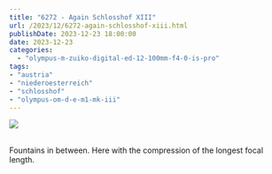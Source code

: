 ```yaml
---
title: "6272 - Again Schlosshof XIII"
url: /2023/12/6272-again-schlosshof-xiii.html
publishDate: 2023-12-23 18:00:00
date: 2023-12-23
categories:
  - "olympus-m-zuiko-digital-ed-12-100mm-f4-0-is-pro"
tags:
- "austria"
- "niederoesterreich"
- "schlosshof"
- "olympus-om-d-e-m1-mk-iii"
---
```

<div class="container">
<div class="center"><a target="_blank" href="https://d25zfm9zpd7gm5.cloudfront.net/1200x1200/20200614_115806_lr.jpg"><img class="webfeedsFeaturedVisual" src="https://d25zfm9zpd7gm5.cloudfront.net/0600x0600/2020/20200614_115806_lr.jpg" /></a></div>
</div>
<br />

Fountains in between. Here with the compression of the
longest focal length.
